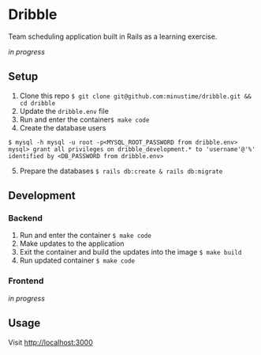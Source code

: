 # Dribble

Team scheduling application built in Rails as a learning exercise.

_in progress_

## Setup

1. Clone this repo `$ git clone git@github.com:minustime/dribble.git && cd dribble` 
2. Update the `dribble.env` file
3. Run and enter the container`$ make code` 
4. Create the database users

```
$ mysql -h mysql -u root -p<MYSQL_ROOT_PASSWORD from dribble.env>
mysql> grant all privileges on dribble_development.* to 'username'@'%' identified by <DB_PASSWORD from dribble.env> 
```
5. Prepare the databases `$ rails db:create & rails db:migrate`

## Development

### Backend

1. Run and enter the container `$ make code`
2. Make updates to the application
3. Exit the container and build the updates into the image `$ make build`
4. Run updated container `$ make code` 

### Frontend

_in progress_

## Usage

Visit [http://localhost:3000](http://localhost:3000)